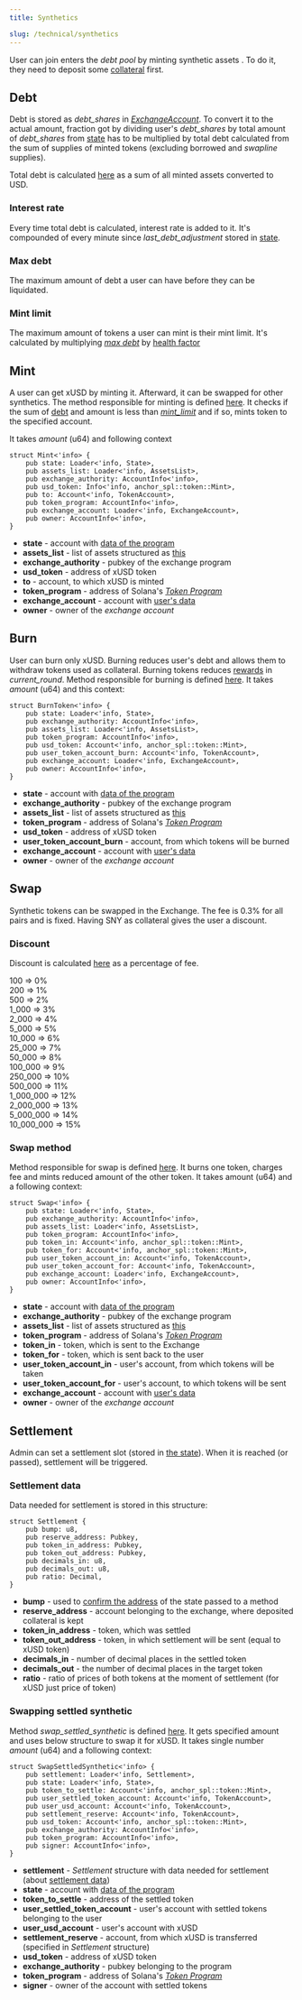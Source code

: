 ```yaml
---
title: Synthetics

slug: /technical/synthetics
---
```


User can join enters the _debt pool_ by minting synthetic assets . To do it, they need to deposit some [collateral](/docs/technical/collateral) first.

## Debt

Debt is stored as _debt_shares_ in [_ExchangeAccount_](/docs/technical/account). To convert it to the actual amount, fraction got by dividing user's _debt_shares_ by total amount of _debt_shares_ from [state](/docs/technical/state#structure-of-state) has to be multiplied by total debt calculated from the sum of supplies of minted tokens (excluding borrowed and _swapline_ supplies).

Total debt is calculated [here](https://github.com/Synthetify/synthetify-protocol/blob/8bd95bc1f4f31f8e774b2b02d1866abbe35404a5/programs/exchange/src/math.rs#L14-L42) as a sum of all minted assets converted to USD.

### Interest rate

Every time total debt is calculated, interest rate is added to it. It's compounded of every minute since _last_debt_adjustment_ stored in [state](/docs/technical/state#structure-of-state).

### Max debt

The maximum amount of debt a user can have before they can be liquidated.

### Mint limit

The maximum amount of tokens a user can mint is their mint limit. It's calculated by multiplying [_max debt_](#max-debt) by [health factor](/docs/technical/state#structure-of-state)

## Mint

A user can get xUSD by minting it. Afterward, it can be swapped for other synthetics. The method responsible for minting is defined [here](https://github.com/Synthetify/synthetify-protocol/blob/8bd95bc1f4f31f8e774b2b02d1866abbe35404a5/programs/exchange/src/lib.rs#L299-L360). It checks if the sum of [debt](/docs/technical/synthetics#debt) and amount is less than [_mint_limit_](#mint-limit) and if so, mints token to the specified account.

It takes _amount_ (u64) and following context

    struct Mint<'info> {
        pub state: Loader<'info, State>,
        pub assets_list: Loader<'info, AssetsList>,
        pub exchange_authority: AccountInfo<'info>,
        pub usd_token: Info<'info, anchor_spl::token::Mint>,
        pub to: Account<'info, TokenAccount>,
        pub token_program: AccountInfo<'info>,
        pub exchange_account: Loader<'info, ExchangeAccount>,
        pub owner: AccountInfo<'info>,
    }

- **state** - account with [data of the program](/docs/technical/state)
- **assets_list** - list of assets structured as [this](/docs/technical/state#assetslist-structure)
- **exchange_authority** - pubkey of the exchange program
- **usd_token** - address of xUSD token
- **to** - account, to which xUSD is minted
- **token_program** - address of Solana's [_Token Program_](https://spl.solana.com/token)
- **exchange_account** - account with [user's data](/docs/technical/account#structure-of-account)
- **owner** - owner of the _exchange account_

## Burn

User can burn only xUSD. Burning reduces user's debt and allows them to withdraw tokens used as collateral. Burning tokens reduces [rewards](#/docs/technical/staking#staking-structure) in _current_round_.
Method responsible for burning is defined [here](https://github.com/Synthetify/synthetify-protocol/blob/8bd95bc1f4f31f8e774b2b02d1866abbe35404a5/programs/exchange/src/lib.rs#L581-L697). It takes _amount_ (u64) and this context:

    struct BurnToken<'info> {
        pub state: Loader<'info, State>,
        pub exchange_authority: AccountInfo<'info>,
        pub assets_list: Loader<'info, AssetsList>,
        pub token_program: AccountInfo<'info>,
        pub usd_token: Account<'info, anchor_spl::token::Mint>,
        pub user_token_account_burn: Account<'info, TokenAccount>,
        pub exchange_account: Loader<'info, ExchangeAccount>,
        pub owner: AccountInfo<'info>,
    }

- **state** - account with [data of the program](/docs/technical/state)
- **exchange_authority** - pubkey of the exchange program
- **assets_list** - list of assets structured as [this](/docs/technical/state#assetslist-structure)
- **token_program** - address of Solana's [_Token Program_](https://spl.solana.com/token)
- **usd_token** - address of xUSD token
- **user_token_account_burn** - account, from which tokens will be burned
- **exchange_account** - account with [user's data](/docs/technical/account#structure-of-account)
- **owner** - owner of the _exchange account_

## Swap

Synthetic tokens can be swapped in the Exchange. The fee is 0.3% for all pairs and is fixed. Having SNY as collateral gives the user a discount.

### Discount

Discount is calculated [here](https://github.com/Synthetify/synthetify-protocol/blob/8bd95bc1f4f31f8e774b2b02d1866abbe35404a5/programs/exchange/src/math.rs#L151-L177) as a percentage of fee.

100 => 0%  
200 => 1%  
500 => 2%  
1_000 => 3%  
2_000 => 4%  
5_000 => 5%  
10_000 => 6%  
25_000 => 7%  
50_000 => 8%  
100_000 => 9%  
250_000 => 10%  
500_000 => 11%  
1_000_000 => 12%  
2_000_000 => 13%  
5_000_000 => 14%  
10_000_000 => 15%

### Swap method

Method responsible for swap is defined [here](https://github.com/Synthetify/synthetify-protocol/blob/8bd95bc1f4f31f8e774b2b02d1866abbe35404a5/programs/exchange/src/lib.rs#L470-L580). It burns one token, charges fee and mints reduced amount of the other token. It takes amount (u64) and a following context:

    struct Swap<'info> {
        pub state: Loader<'info, State>,
        pub exchange_authority: AccountInfo<'info>,
        pub assets_list: Loader<'info, AssetsList>,
        pub token_program: AccountInfo<'info>,
        pub token_in: Account<'info, anchor_spl::token::Mint>,
        pub token_for: Account<'info, anchor_spl::token::Mint>,
        pub user_token_account_in: Account<'info, TokenAccount>,
        pub user_token_account_for: Account<'info, TokenAccount>,
        pub exchange_account: Loader<'info, ExchangeAccount>,
        pub owner: AccountInfo<'info>,
    }

- **state** - account with [data of the program](/docs/technical/state)
- **exchange_authority** - pubkey of the exchange program
- **assets_list** - list of assets structured as [this](/docs/technical/state#assetslist-structure)
- **token_program** - address of Solana's [_Token Program_](https://spl.solana.com/token)
- **token_in** - token, which is sent to the Exchange
- **token_for** - token, which is sent back to the user
- **user_token_account_in** - user's account, from which tokens will be taken
- **user_token_account_for** - user's account, to which tokens will be sent
- **exchange_account** - account with [user's data](/docs/technical/account#structure-of-account)
- **owner** - owner of the _exchange account_

## Settlement

Admin can set a settlement slot (stored in [the state](/docs/technical/state#structure-of-state)). When it is reached (or passed), settlement will be triggered.

### Settlement data

Data needed for settlement is stored in this structure:

    struct Settlement {
        pub bump: u8,
        pub reserve_address: Pubkey,
        pub token_in_address: Pubkey,
        pub token_out_address: Pubkey,
        pub decimals_in: u8,
        pub decimals_out: u8,
        pub ratio: Decimal,
    }

- **bump** - used to [confirm the address](https://docs.solana.com/developing/programming-model/calling-between-programs#hash-based-generated-program-addresses) of the state passed to a method
- **reserve_address** - account belonging to the exchange, where deposited collateral is kept
- **token_in_address** - token, which was settled
- **token_out_address** - token, in which settlement will be sent (equal to xUSD token)
- **decimals_in** - number of decimal places in the settled token
- **decimals_out** - the number of decimal places in the target token
- **ratio** - ratio of prices of both tokens at the moment of settlement (for xUSD just price of token)

### Swapping settled synthetic

Method _swap_settled_synthetic_ is defined [here](https://github.com/Synthetify/synthetify-protocol/blob/8bd95bc1f4f31f8e774b2b02d1866abbe35404a5/programs/exchange/src/lib.rs#L1541-L1565). It gets specified amount and uses below structure to swap it for xUSD. It takes single number _amount_ (u64) and a following context:

    struct SwapSettledSynthetic<'info> {
        pub settlement: Loader<'info, Settlement>,
        pub state: Loader<'info, State>,
        pub token_to_settle: Account<'info, anchor_spl::token::Mint>,
        pub user_settled_token_account: Account<'info, TokenAccount>,
        pub user_usd_account: Account<'info, TokenAccount>,
        pub settlement_reserve: Account<'info, TokenAccount>,
        pub usd_token: Account<'info, anchor_spl::token::Mint>,
        pub exchange_authority: AccountInfo<'info>,
        pub token_program: AccountInfo<'info>,
        pub signer: AccountInfo<'info>,
    }

- **settlement** - _Settlement_ structure with data needed for settlement (about [settlement data](#settlement-data))
- **state** - account with [data of the program](/docs/technical/state)
- **token_to_settle** - address of the settled token
- **user_settled_token_account** - user's account with settled tokens belonging to the user
- **user_usd_account** - user's account with xUSD
- **settlement_reserve** - account, from which xUSD is transferred (specified in _Settlement_ structure)
- **usd_token** - address of xUSD token
- **exchange_authority** - pubkey belonging to the program
- **token_program** - address of Solana's [_Token Program_](https://spl.solana.com/token)
- **signer** - owner of the account with settled tokens
